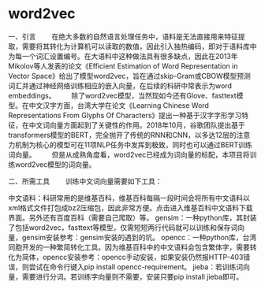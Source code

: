 # word2vec
一、引言
  在绝大多数的自然语言处理任务中，语料是无法直接用来特征提取，需要将其转化为计算机可以读取的数值，因此引入独热编码，即对于语料库中为每一个词汇设置编号。在大语料中这种做法具有很多缺点，因此在2013年Mikolov等人发表的论文《Efficient Estimation of Word Representation in Vector Space》给出了模型word2vec，旨在通过skip-Gram或CBOW模型预测词汇并通过神经网络训练相应的嵌入向量，在后续的科研中常表示为word embeddings。
  除了word2vec模型，当然现如今还有Glove、fasttext模型。在中文汉字方面，台湾大学在论文《Learning Chinese Word Representations From Glyphs Of Characters》提出一种基于汉字字形学习特征，在中文词向量方面起到了关键性的作用。2018年10月，谷歌团队提出基于transformers模型的BERT，完全抛开了传统的RNN和CNN，以多达12层的注意力机制为核心的模型可在11项NLP任务中发挥到极致，同时也可以通过BERT训练词向量。
  但是从成熟角度看，word2vec已经成为词向量的标配，本项目将训练word2vec模型的词向量。

二、所需工具
  训练中文词向量需要如下工具：

中文语料：科研常用的是维基百科，维基百科每隔一段时间会将所有中文语料以xml格式文件打包成bz2压缩包，因此非常方便。点击进入维基百科中文语料下载界面。另外还有百度百科（需要自己爬取）等。
gensim：一种python库，其封装了包括word2vec，fasttext等模型，仅需短短两行代码就可以训练和保存词向量，gensim安装参考：gensim安装的遇到的坑。
opencc：一种python库，台湾同胞开发的一种繁简转化工具。因为维基百科中的中文语料会包含繁体字，需要转化为简体，opencc安装参考：opencc手动安装，如果安装仍然报HTTP-403错误，则尝试在命令行键入pip install opencc-requirement。
jieba：若训练词向量，需要进行分词。若训练字向量则不需要，安装只要pip install jieba即可。